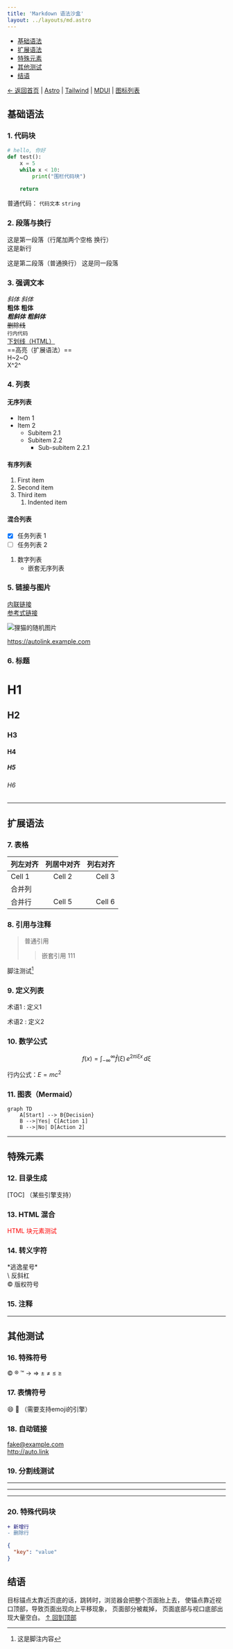 ```yaml
---
title: 'Markdown 语法沙盒'
layout: ../layouts/md.astro
---
```



- [基础语法](#基础语法)
- [扩展语法](#扩展语法)
- [特殊元素](#特殊元素)
- [其他测试](#其他测试)
- [结语](#结语)


[← 返回首页](/)
| [Astro](https://docs.astro.build/en/getting-started/)
| [Tailwind](https://tailwindcss.com/docs/opacity)
| [MDUI](https://www.mdui.org/zh-cn/docs/2/components/card)
| [图标列表](/icons)



## 基础语法
### 1. 代码块
```python
# hello, 你好
def test():
    x = 5
    while x < 10:
        print("围栏代码块")
        
    return
```

普通代码： `代码文本` `string`

### 2. 段落与换行
这是第一段落（行尾加两个空格  换行）  
这是新行

这是第二段落（普通换行）
这是同一段落

### 3. 强调文本
*斜体* _斜体_  
**粗体** __粗体__  
***粗斜体*** ___粗斜体___  
~~删除线~~  
`行内代码`  
<u>下划线（HTML）</u>   
==高亮（扩展语法）==  
H~2~O  
X^2^  

### 4. 列表
#### 无序列表
- Item 1
- Item 2
  - Subitem 2.1
  - Subitem 2.2
    - Sub-subitem 2.2.1

#### 有序列表
1. First item
2. Second item
3. Third item
   1. Indented item

#### 混合列表
- [x] 任务列表 1
- [ ] 任务列表 2
1. 数字列表
   - 嵌套无序列表

### 5. 链接与图片
[内联链接](https://example.com)  
[参考式链接][1]  
<!--![图片替代文本](https://www.dmoe.cc/random.php "图片标题")-->
![狸猫的随机图片](https://api.miaomc.cn/image/get "图片标题")

<https://autolink.example.com>  

[1]: https://example.com/reference

### 6. 标题
# H1
## H2
### H3
#### H4
##### H5
###### H6

---

## 扩展语法

### 7. 表格
| 列左对齐   | 列居中对齐  |   列右对齐 |
|:-------|:------:|-------:|
| Cell 1 | Cell 2 | Cell 3 |
| 合并列    |        |        |
| 合并行    | Cell 5 | Cell 6 |

### 8. 引用与注释
> 普通引用
>> 嵌套引用
>> 111

脚注测试[^1]

[^1]: 这是脚注内容

### 9. 定义列表
术语1
: 定义1

术语2
: 定义2

### 10. 数学公式
$$
f(x) = \int_{-\infty}^\infty \hat f(\xi)\,e^{2 \pi i \xi x} \,d\xi
$$

行内公式：$E = mc^2$

### 11. 图表（Mermaid）
```mermaid
graph TD
    A[Start] --> B{Decision}
    B -->|Yes| C[Action 1]
    B -->|No| D[Action 2]
```

---

## 特殊元素

### 12. 目录生成
[TOC] （某些引擎支持）

### 13. HTML 混合
<div style="color: red">
HTML 块元素测试
</div>

### 14. 转义字符
\*逃逸星号\*  
\\ 反斜杠  
&#169; 版权符号

### 15. 注释
<!-- 这是隐藏的注释 -->

---

## 其他测试

### 16. 特殊符号
© ® ™ → ⇒ ± ≠ ≤ ≥

### 17. 表情符号
:smile: :rocket: （需要支持emoji的引擎）

### 18. 自动链接
<fake@example.com>  
http://auto.link

### 19. 分割线测试
---
***
___

### 20. 特殊代码块
```diff
+ 新增行
- 删除行
```

```json
{
  "key": "value"
}
```

## 结语
目标锚点太靠近页底的话，跳转时，浏览器会把整个页面抬上去，
使锚点靠近视口顶部，导致页面出现向上平移现象，
页面部分被裁掉， 页面底部与视口底部出现大量空白。
[↑ 回到顶部](#anchor-page-top)
